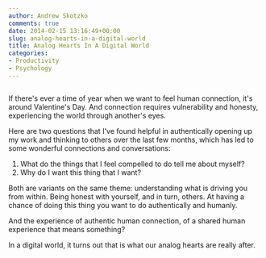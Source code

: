 ```yaml
---
author: Andrew Skotzko
comments: true
date: 2014-02-15 13:16:49+00:00
slug: analog-hearts-in-a-digital-world
title: Analog Hearts In A Digital World
categories:
- Productivity
- Psychology
---
```

<img class="center img-center lazy" data-src="/images/2014/02/digital_heart-300x289.jpg" alt="">

If there's ever a time of year when we want to feel human connection, it's around Valentine's Day. And connection requires vulnerability and honesty, experiencing the world through another's eyes.

Here are two questions that I've found helpful in authentically opening up my work and thinking to others over the last few months, which has led to some wonderful connections and conversations:

  1. What do the things that I feel compelled to do tell me about myself?
  1. Why do I want this thing that I want?

Both are variants on the same theme: understanding what is driving you from within. Being honest with yourself, and in turn, others. At having a chance of doing this thing you want to do authentically and humanly.

And the experience of authentic human connection, of a shared human experience that means something?

In a digital world, it turns out that is what our analog hearts are really after.
